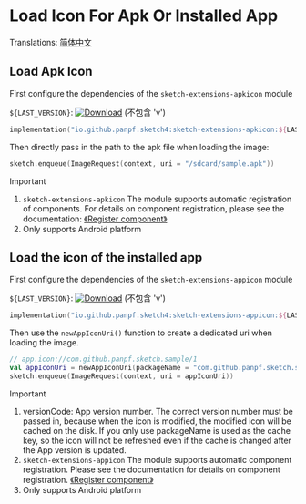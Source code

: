 # Load Icon For Apk Or Installed App

Translations: [简体中文](apk_app_icon_zh.md)

## Load Apk Icon

First configure the dependencies of the `sketch-extensions-apkicon` module

`${LAST_VERSION}`: [![Download][version_icon]][version_link] (不包含 'v')

```kotlin
implementation("io.github.panpf.sketch4:sketch-extensions-apkicon:${LAST_VERSION}")
```

Then directly pass in the path to the apk file when loading the image:

```kotlin
sketch.enqueue(ImageRequest(context, uri = "/sdcard/sample.apk"))
```

> [!IMPORTANT]
> 1. `sketch-extensions-apkicon`
     The module supports automatic registration of components. For details on component
     registration, please see the documentation: [《Register component》](register_component.md)
> 2. Only supports Android platform

## Load the icon of the installed app

First configure the dependencies of the `sketch-extensions-appicon` module

`${LAST_VERSION}`: [![Download][version_icon]][version_link] (不包含 'v')

```kotlin
implementation("io.github.panpf.sketch4:sketch-extensions-appicon:${LAST_VERSION}")
```

Then use the `newAppIconUri()` function to create a dedicated uri when loading the image.

```kotlin
// app.icon://com.github.panpf.sketch.sample/1
val appIconUri = newAppIconUri(packageName = "com.github.panpf.sketch.sample", versionCode = 1)
sketch.enqueue(ImageRequest(context, uri = appIconUri))
```

> [!IMPORTANT]
> 1. versionCode: App version number. The correct version number must be passed in, because when the
     icon is modified, the modified icon will be cached on the disk. If you only use
     packageName is used as the cache key, so the icon will not be refreshed even if the cache is
     changed after the App version is updated.
> 2. `sketch-extensions-appicon` The module supports automatic component registration. Please see
     the documentation for details on component
     registration. [《Register component》](register_component.md)
> 3. Only supports Android platform

[comment]: <> (classs)

[version_icon]: https://img.shields.io/maven-central/v/io.github.panpf.sketch4/sketch-singleton

[version_link]: https://repo1.maven.org/maven2/io/github/panpf/sketch4/

[ApkIconDecoder]: ../../sketch-extensions-apkicon/src/main/kotlin/com/github/panpf/sketch/decode/ApkIconDecoder.kt

[AppIconUriFetcher]: ../../sketch-extensions-appicon/src/main/kotlin/com/github/panpf/sketch/fetch/AppIconUriFetcher.kt

[ImageRequest]: ../../sketch-core/src/commonMain/kotlin/com/github/panpf/sketch/request/ImageRequest.common.kt

[Sketch]: ../../sketch-core/src/commonMain/kotlin/com/github/panpf/sketch/Sketch.common.kt